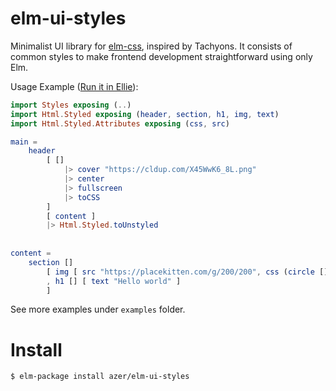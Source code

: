 # elm-ui-styles

Minimalist UI library for [elm-css](https://github.com/rtfeldman/elm-css), inspired by Tachyons. It consists of common styles to make frontend development straightforward using only Elm.

Usage Example ([Run it in Ellie](https://ellie-app.com/mMDGLSWLqGa1)):

```elm
import Styles exposing (..)
import Html.Styled exposing (header, section, h1, img, text)
import Html.Styled.Attributes exposing (css, src)

main =
    header
        [ []
            |> cover "https://cldup.com/X45WwK6_8L.png"
            |> center
            |> fullscreen
            |> toCSS
        ]
        [ content ]
        |> Html.Styled.toUnstyled
        
        
content =
    section []
        [ img [ src "https://placekitten.com/g/200/200", css (circle []) ] []
        , h1 [] [ text "Hello world" ]
        ]
```

See more examples under `examples` folder.

# Install

```bash
$ elm-package install azer/elm-ui-styles
```
